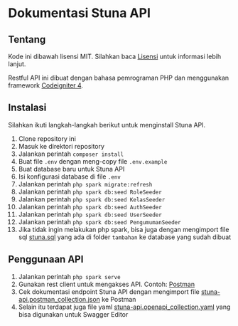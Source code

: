 # Dokumentasi Stuna API

## Tentang

Kode ini dibawah lisensi MIT. Silahkan baca [Lisensi](license.txt) untuk informasi lebih lanjut.

Restful API ini dibuat dengan bahasa pemrograman PHP dan menggunakan framework [Codeigniter 4](https://codeigniter.com/).

## Instalasi

Silahkan ikuti langkah-langkah berikut untuk menginstall Stuna API.

1. Clone repository ini
2. Masuk ke direktori repository
3. Jalankan perintah `composer install`
4. Buat file `.env` dengan meng-copy file `.env.example`
5. Buat database baru untuk Stuna API
6. Isi konfigurasi database di file `.env`
7. Jalankan perintah `php spark migrate:refresh`
8. Jalankan perintah `php spark db:seed RoleSeeder`
9. Jalankan perintah `php spark db:seed KelasSeeder`
10. Jalankan perintah `php spark db:seed AuthSeeder`
11. Jalankan perintah `php spark db:seed UserSeeder`
12. Jalankan perintah `php spark db:seed PengumumanSeeder `
13. Jika tidak ingin melakukan php spark, bisa juga dengan mengimport file sql [stuna.sql](tambahan/stuna.sql) yang ada di folder `tambahan` ke database yang sudah dibuat

## Penggunaan API

1. Jalankan perintah `php spark serve`
2. Gunakan rest client untuk mengakses API. Contoh: [Postman](https://www.postman.com/)
3. Cek dokumentasi endpoint Stuna API dengan mengimport file [stuna-api.postman_collection.json](tambahan/Stuna.postman_collection.json) ke Postman
4. Selain itu terdapat juga file yaml [stuna-api.openapi_collection.yaml](tambahan/Stuna.openapi_collection.yaml) yang bisa digunakan untuk Swagger Editor



